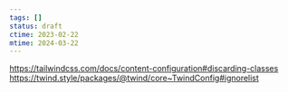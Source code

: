 ```yaml
---
tags: []
status: draft
ctime: 2023-02-22
mtime: 2024-03-22
---
```


https://tailwindcss.com/docs/content-configuration#discarding-classes
https://twind.style/packages/@twind/core~TwindConfig#ignorelist